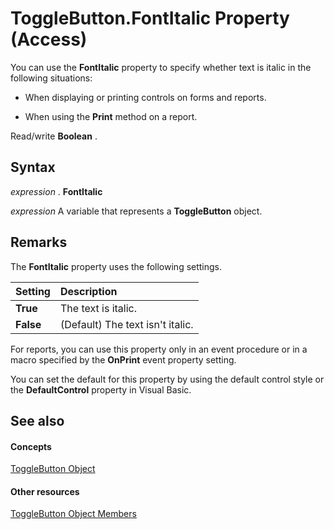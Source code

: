 
# ToggleButton.FontItalic Property (Access)

You can use the  **FontItalic** property to specify whether text is italic in the following situations:


- When displaying or printing controls on forms and reports.
    
- When using the  **Print** method on a report.
    

 Read/write **Boolean** .


## Syntax

 _expression_ . **FontItalic**

 _expression_ A variable that represents a **ToggleButton** object.


## Remarks

The  **FontItalic** property uses the following settings.



|**Setting**|**Description**|
|:-----|:-----|
| **True**|The text is italic.|
| **False**|(Default) The text isn't italic.|
For reports, you can use this property only in an event procedure or in a macro specified by the  **OnPrint** event property setting.

You can set the default for this property by using the default control style or the  **DefaultControl** property in Visual Basic.


## See also


#### Concepts


[ToggleButton Object](1c20d809-d7db-e096-4328-ebb4d79e770e.md)
#### Other resources


[ToggleButton Object Members](487101e7-c090-eb79-3671-5c9ce86cb6b0.md)
